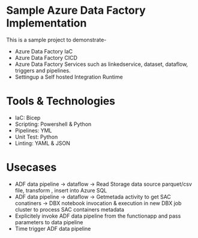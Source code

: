 # Sample Azure Data Factory Implementation
This is a sample project to demonstrate-
- Azure Data Factory IaC
- Azure Data Factory CICD
- Azure Data Factory Services such as linkedservice, dataset, dataflow, triggers and pipelines.
- Settingup a Self hosted Integration Runtime

# Tools & Technologies
- IaC: Bicep
- Scripting: Powershell & Python
- Pipelines: YML
- Unit Test: Python
- Linting: YAML & JSON

# Usecases
- ADF data pipeline -> dataflow -> Read Storage data source parquet/csv file, transform , insert into Azure SQL
- ADF data pipeline -> dataflow -> Getmetada activity to get SAC conatiners -> DBX notebook invocation & execution in new DBX job cluster to process SAC containers metadata
- Explicitely invoke ADF data pipeline from the functionapp and pass parameters to data pipeline
- Time trigger ADF data pipeline
